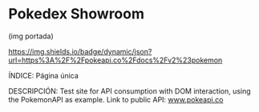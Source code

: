 # Pokedex Showroom
(img portada)

https://img.shields.io/badge/dynamic/json?url=https%3A%2F%2Fpokeapi.co%2Fdocs%2Fv2%23pokemon

ÍNDICE:
Página única

DESCRIPCIÓN:
Test site for API consumption with DOM interaction, using the PokemonAPI as example.
Link to public API: www.pokeapi.co

